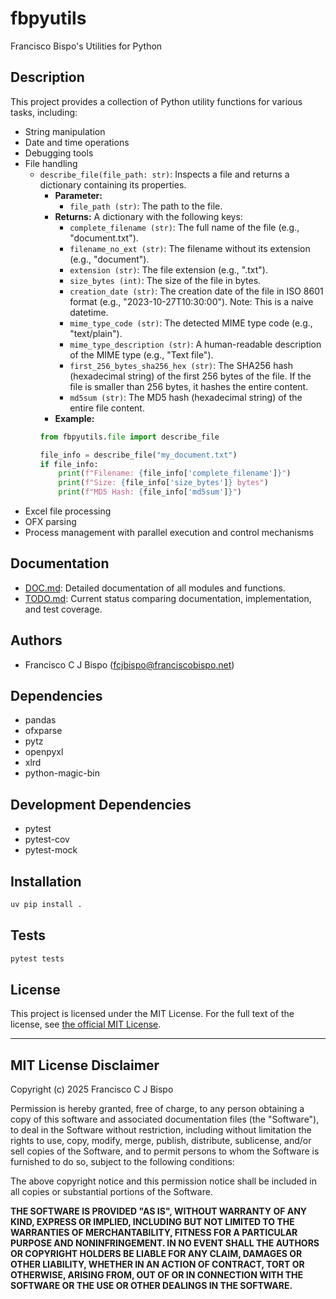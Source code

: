 # fbpyutils

Francisco Bispo's Utilities for Python

## Description

This project provides a collection of Python utility functions for various tasks, including:

- String manipulation
- Date and time operations
- Debugging tools
- File handling
  - `describe_file(file_path: str)`: Inspects a file and returns a dictionary containing its properties.
    -   **Parameter:**
        -   `file_path (str)`: The path to the file.
    -   **Returns:** A dictionary with the following keys:
        -   `complete_filename (str)`: The full name of the file (e.g., "document.txt").
        -   `filename_no_ext (str)`: The filename without its extension (e.g., "document").
        -   `extension (str)`: The file extension (e.g., ".txt").
        -   `size_bytes (int)`: The size of the file in bytes.
        -   `creation_date (str)`: The creation date of the file in ISO 8601 format (e.g., "2023-10-27T10:30:00"). Note: This is a naive datetime.
        -   `mime_type_code (str)`: The detected MIME type code (e.g., "text/plain").
        -   `mime_type_description (str)`: A human-readable description of the MIME type (e.g., "Text file").
        -   `first_256_bytes_sha256_hex (str)`: The SHA256 hash (hexadecimal string) of the first 256 bytes of the file. If the file is smaller than 256 bytes, it hashes the entire content.
        -   `md5sum (str)`: The MD5 hash (hexadecimal string) of the entire file content.
    -   **Example:**
    ```python
    from fbpyutils.file import describe_file

    file_info = describe_file("my_document.txt")
    if file_info:
        print(f"Filename: {file_info['complete_filename']}")
        print(f"Size: {file_info['size_bytes']} bytes")
        print(f"MD5 Hash: {file_info['md5sum']}")
    ```
- Excel file processing
- OFX parsing
- Process management with parallel execution and control mechanisms

## Documentation

- [DOC.md](DOC.md): Detailed documentation of all modules and functions.
- [TODO.md](TODO.md): Current status comparing documentation, implementation, and test coverage.

## Authors

- Francisco C J Bispo (fcjbispo@franciscobispo.net)

## Dependencies

- pandas
- ofxparse
- pytz
- openpyxl
- xlrd
- python-magic-bin

## Development Dependencies

- pytest
- pytest-cov
- pytest-mock

## Installation

```bash
uv pip install .
```

## Tests

```bash
pytest tests
````

## License
This project is licensed under the MIT License. For the full text of the license, see [the official MIT License](https://opensource.org/licenses/MIT).

---
## MIT License Disclaimer

Copyright (c) 2025 Francisco C J Bispo

Permission is hereby granted, free of charge, to any person obtaining a copy of this software and associated documentation files (the "Software"), to deal in the Software without restriction, including without limitation the rights to use, copy, modify, merge, publish, distribute, sublicense, and/or sell copies of the Software, and to permit persons to whom the Software is furnished to do so, subject to the following conditions:

The above copyright notice and this permission notice shall be included in all copies or substantial portions of the Software.

**THE SOFTWARE IS PROVIDED "AS IS", WITHOUT WARRANTY OF ANY KIND, EXPRESS OR IMPLIED, INCLUDING BUT NOT LIMITED TO THE WARRANTIES OF MERCHANTABILITY, FITNESS FOR A PARTICULAR PURPOSE AND NONINFRINGEMENT. IN NO EVENT SHALL THE AUTHORS OR COPYRIGHT HOLDERS BE LIABLE FOR ANY CLAIM, DAMAGES OR OTHER LIABILITY, WHETHER IN AN ACTION OF CONTRACT, TORT OR OTHERWISE, ARISING FROM, OUT OF OR IN CONNECTION WITH THE SOFTWARE OR THE USE OR OTHER DEALINGS IN THE SOFTWARE.**
